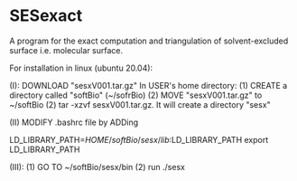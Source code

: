 # SESexact
A program for the exact computation and triangulation of solvent-excluded surface i.e. molecular surface.

For installation in linux (ubuntu 20.04):

(I): DOWNLOAD "sesxV001.tar.gz"
In USER's home directory:
(1) CREATE a directory called "softBio" (~/sofrBio)
(2) MOVE "sesxV001.tar.gz" to ~/softBio
(2) tar -xzvf sesxV001.tar.gz. It will create a directory "sesx"

(II) MODIFY .bashrc file by ADDing

LD_LIBRARY_PATH=$HOME/softBio/sesx/lib:$LD_LIBRARY_PATH
export LD_LIBRARY_PATH

(III):
   (1) GO TO ~/softBio/sesx/bin
   (2) run ./sesx

